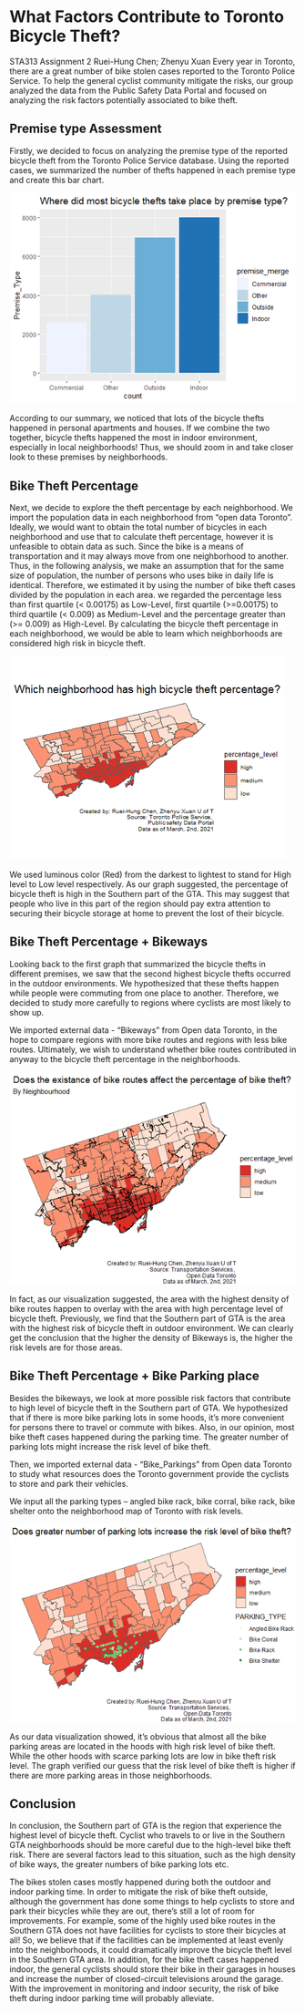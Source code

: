 # What Factors Contribute to Toronto Bicycle Theft?

STA313 Assignment 2
Ruei-Hung Chen; Zhenyu Xuan
Every year in Toronto, there are a great number of bike stolen cases reported to the Toronto Police
Service. To help the general cyclist community mitigate the risks, our group analyzed the data
from the Public Safety Data Portal and focused on analyzing the risk factors potentially associated
to bike theft.

## Premise type Assessment
Firstly, we decided to focus on analyzing the premise type of the reported bicycle theft from the
Toronto Police Service database. Using the reported cases, we summarized the number of thefts
happened in each premise type and create this bar chart.


<img src = https://raw.githubusercontent.com/rhungc/Bicycle_Theft_Article/main/Premise_type.png> 

According to our summary, we noticed that lots of the bicycle thefts happened in personal
apartments and houses. If we combine the two together, bicycle thefts happened the most in
indoor environment, especially in local neighborhoods! Thus, we should zoom in and take closer
look to these premises by neighborhoods.

## Bike Theft Percentage
Next, we decide to explore the theft percentage by each neighborhood. We import the population
data in each neighborhood from “open data Toronto”. Ideally, we would want to obtain the total
number of bicycles in each neighborhood and use that to calculate theft percentage, however it is
unfeasible to obtain data as such. Since the bike is a means of transportation and it may always
move from one neighborhood to another. Thus, in the following analysis, we make an assumption
that for the same size of population, the number of persons who uses bike in daily life is identical.
Therefore, we estimated it by using the number of bike theft cases divided by the population in each
area. we regarded the percentage less than first quartile (< 0.00175) as Low-Level, first quartile
(>=0.00175) to third quartile (< 0.009) as Medium-Level and the percentage greater than (>=
0.009) as High-Level. By calculating the bicycle theft percentage in each neighborhood, we would
be able to learn which neighborhoods are considered high risk in bicycle theft.

<img src = https://raw.githubusercontent.com/rhungc/Bicycle_Theft_Article/main/theft_percentage.png>

We used luminous color (Red) from the darkest to lightest to stand for High level to Low level
respectively. As our graph suggested, the percentage of bicycle theft is high in the Southern part
of the GTA. This may suggest that people who live in this part of the region should pay extra
attention to securing their bicycle storage at home to prevent the lost of their bicycle.


## Bike Theft Percentage + Bikeways
Looking back to the first graph that summarized the bicycle thefts in different premises, we saw
that the second highest bicycle thefts occurred in the outdoor environments. We hypothesized that
these thefts happen while people were commuting from one place to another. Therefore, we decided
to study more carefully to regions where cyclists are most likely to show up.

We imported external data - “Bikeways” from Open data Toronto, in the hope to compare regions
with more bike routes and regions with less bike routes. Ultimately, we wish to understand whether
bike routes contributed in anyway to the bicycle theft percentage in the neighborhoods.

<img src = https://raw.githubusercontent.com/rhungc/Bicycle_Theft_Article/main/bike_routes.png>

In fact, as our visualization suggested, the area with the highest density of bike routes happen
to overlay with the area with high percentage level of bicycle theft. Previously, we find that the
Southern part of GTA is the area with the highest risk of bicycle theft in outdoor environment. We
can clearly get the conclusion that the higher the density of Bikeways is, the higher the risk levels
are for those areas.


## Bike Theft Percentage + Bike Parking place
Besides the bikeways, we look at more possible risk factors that contribute to high level of bicycle
theft in the Southern part of GTA. We hypothesized that if there is more bike parking lots in some
hoods, it’s more convenient for persons there to travel or commute with bikes. Also, in our opinion,
most bike theft cases happened during the parking time. The greater number of parking lots might
increase the risk level of bike theft.

Then, we imported external data - “Bike_Parkings” from Open data Toronto to study what resources
does the Toronto government provide the cyclists to store and park their vehicles.

We input all the parking types – angled bike rack, bike corral, bike rack, bike shelter onto the
neighborhood map of Toronto with risk levels.

<img src=  https://raw.githubusercontent.com/rhungc/Bicycle_Theft_Article/main/Parking_lots.png> 

As our data visualization showed, it’s obvious that almost all the bike parking areas are located
in the hoods with high risk level of bike theft. While the other hoods with scarce parking lots are
low in bike theft risk level. The graph verified our guess that the risk level of bike theft is higher
if there are more parking areas in those neighborhoods.


## Conclusion 
In conclusion, the Southern part of GTA is the region that experience the highest level of bicycle
theft. Cyclist who travels to or live in the Southern GTA neighborhoods should be more careful
due to the high-level bike theft risk. There are several factors lead to this situation, such as the
high density of bike ways, the greater numbers of bike parking lots etc.

The bikes stolen cases mostly happened during both the outdoor and indoor parking time. In
order to mitigate the risk of bike theft outside, although the government has done some things
to help cyclists to store and park their bicycles while they are out, there’s still a lot of room for
improvements. For example, some of the highly used bike routes in the Southern GTA does not
have facilities for cyclists to store their bicycles at all! So, we believe that if the facilities can be
implemented at least evenly into the neighborhoods, it could dramatically improve the bicycle theft
level in the Southern GTA area. In addition, for the bike theft cases happened indoor, the general
cyclists should store their bike in their garages in houses and increase the number of closed-circuit
televisions around the garage. With the improvement in monitoring and indoor security, the risk
of bike theft during indoor parking time will probably alleviate.

